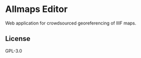 # Allmaps Editor

Web application for crowdsourced georeferencing of IIIF maps.

## License

GPL-3.0
